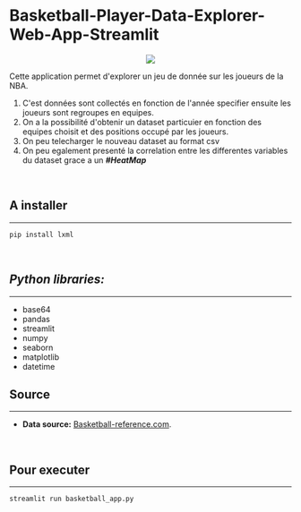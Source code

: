 # Basketball-Player-Data-Explorer-Web-App-Streamlit
<!-- ![BasketBall image](image/image.jpg?raw=True "BasketBall") -->
<p align=center>
  <img src="basketball.gif?raw=True"/>
 </p>

Cette application permet d'explorer un jeu de donnée sur les joueurs de la NBA.
1. C'est données sont collectés en fonction de l'année specifier ensuite les joueurs sont regroupes en equipes.
2. On a la possibilité d'obtenir un dataset particuier en fonction des equipes choisit et des positions occupé par les joueurs.
3. On peu telecharger le nouveau dataset au format csv
4. On peu egalement presenté la correlation entre les differentes variables du dataset grace a un ***#HeatMap***
<br>

## A installer
***
`pip install lxml`

<br>

## ***Python libraries:***
***
+ base64
+ pandas
+ streamlit
+ numpy
+ seaborn
+ matplotlib
+ datetime

## Source
***
* **Data source:** [Basketball-reference.com](https://www.basketball-reference.com/).

<br>

## Pour executer
***
`streamlit run basketball_app.py `
